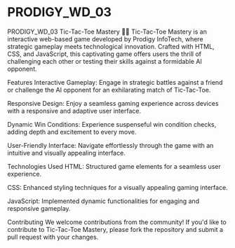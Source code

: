 # PRODIGY_WD_03
PRODIGY_WD_03
Tic-Tac-Toe Mastery 🎲💡
Tic-Tac-Toe Mastery is an interactive web-based game developed by Prodigy InfoTech, where strategic gameplay meets technological innovation. Crafted with HTML, CSS, and JavaScript, this captivating game offers users the thrill of challenging each other or testing their skills against a formidable AI opponent.

Features
Interactive Gameplay: Engage in strategic battles against a friend or challenge the AI opponent for an exhilarating match of Tic-Tac-Toe.

Responsive Design: Enjoy a seamless gaming experience across devices with a responsive and adaptive user interface.

Dynamic Win Conditions: Experience suspenseful win condition checks, adding depth and excitement to every move.

User-Friendly Interface: Navigate effortlessly through the game with an intuitive and visually appealing interface.

Technologies Used
HTML: Structured game elements for a seamless user experience.

CSS: Enhanced styling techniques for a visually appealing gaming interface.

JavaScript: Implemented dynamic functionalities for engaging and responsive gameplay.

Contributing
We welcome contributions from the community! If you'd like to contribute to Tic-Tac-Toe Mastery, please fork the repository and submit a pull request with your changes.
